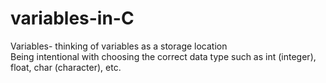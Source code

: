 # variables-in-C
Variables- thinking of variables as a storage location  
Being intentional with choosing the correct data type such as int (integer), float, char (character), etc.
